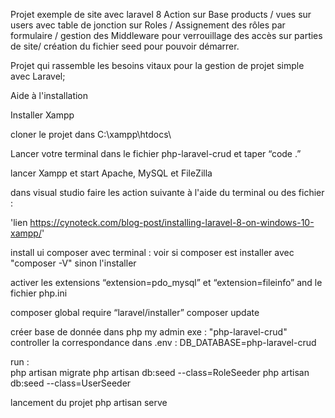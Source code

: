 Projet exemple de site avec laravel 8
Action sur Base products / vues sur users avec table de jonction sur Roles / Assignement des rôles par formulaire / gestion des Middleware pour verrouillage des accès sur parties de site/ création du fichier seed pour pouvoir démarrer.

Projet qui rassemble les besoins vitaux pour la gestion de projet simple avec Laravel;



Aide à l'installation

Installer Xampp

cloner le projet dans
C:\xampp\htdocs\

Lancer votre terminal dans le fichier php-laravel-crud et taper “code .”

lancer Xampp et start Apache, MySQL et FileZilla

dans visual studio faire les action suivante à l'aide du terminal ou des fichier :


'lien https://cynoteck.com/blog-post/installing-laravel-8-on-windows-10-xampp/'

install ui composer avec terminal :
voir si composer est installer avec "composer -V"
sinon l'installer

activer les extensions “extension=pdo_mysql” et “extension=fileinfo” and le fichier php.ini



composer global require “laravel/installer”
composer update



créer base de donnée dans php my admin exe : "php-laravel-crud"
controller la correspondance dans .env :
DB_DATABASE=php-laravel-crud

run :  
php artisan migrate
php artisan db:seed --class=RoleSeeder
php artisan db:seed --class=UserSeeder


lancement du projet
php artisan serve
